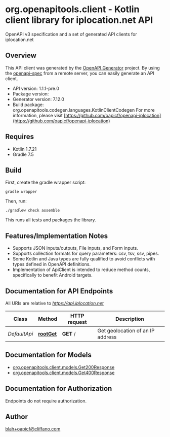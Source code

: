 # org.openapitools.client - Kotlin client library for iplocation.net API

OpenAPI v3 specification and a set of generated API clients for iplocation.net

## Overview
This API client was generated by the [OpenAPI Generator](https://openapi-generator.tech) project.  By using the [openapi-spec](https://github.com/OAI/OpenAPI-Specification) from a remote server, you can easily generate an API client.

- API version: 1.1.1-pre.0
- Package version: 
- Generator version: 7.12.0
- Build package: org.openapitools.codegen.languages.KotlinClientCodegen
For more information, please visit [https://github.com/oapicf/openapi-iplocation](https://github.com/oapicf/openapi-iplocation)

## Requires

* Kotlin 1.7.21
* Gradle 7.5

## Build

First, create the gradle wrapper script:

```
gradle wrapper
```

Then, run:

```
./gradlew check assemble
```

This runs all tests and packages the library.

## Features/Implementation Notes

* Supports JSON inputs/outputs, File inputs, and Form inputs.
* Supports collection formats for query parameters: csv, tsv, ssv, pipes.
* Some Kotlin and Java types are fully qualified to avoid conflicts with types defined in OpenAPI definitions.
* Implementation of ApiClient is intended to reduce method counts, specifically to benefit Android targets.

<a id="documentation-for-api-endpoints"></a>
## Documentation for API Endpoints

All URIs are relative to *https://api.iplocation.net*

| Class | Method | HTTP request | Description |
| ------------ | ------------- | ------------- | ------------- |
| *DefaultApi* | [**rootGet**](docs/DefaultApi.md#rootget) | **GET** / | Get geolocation of an IP address |


<a id="documentation-for-models"></a>
## Documentation for Models

 - [org.openapitools.client.models.Get200Response](docs/Get200Response.md)
 - [org.openapitools.client.models.Get400Response](docs/Get400Response.md)


<a id="documentation-for-authorization"></a>
## Documentation for Authorization

Endpoints do not require authorization.



## Author

blah+oapicf@cliffano.com
